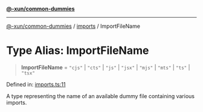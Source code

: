 [**@-xun/common-dummies**](../../README.md)

***

[@-xun/common-dummies](../../README.md) / [imports](../README.md) / ImportFileName

# Type Alias: ImportFileName

> **ImportFileName** = `"cjs"` \| `"cts"` \| `"js"` \| `"jsx"` \| `"mjs"` \| `"mts"` \| `"ts"` \| `"tsx"`

Defined in: [imports.ts:11](https://github.com/Xunnamius/test-utils/blob/3b435a2b1221c04401a80fa8bae8755ff8a9fcb3/packages/common-dummies/src/imports.ts#L11)

A type representing the name of an available dummy file containing various
imports.
